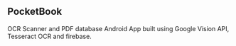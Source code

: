 ## PocketBook
OCR Scanner and PDF database Android App built using Google Vision API, Tesseract OCR and firebase. 
